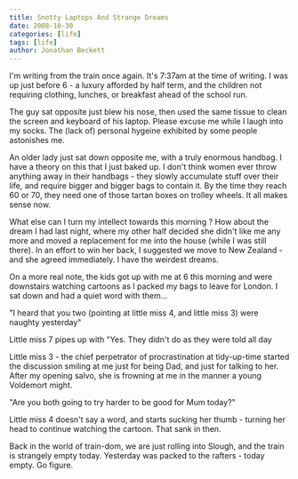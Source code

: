 ```yaml
---
title: Snotty Laptops And Strange Dreams
date: 2008-10-30
categories: [life]
tags: [life]
author: Jonathan Beckett
---
```


I'm writing from the train once again. It's 7:37am at the time of writing. I was up just before 6 - a luxury afforded by half term, and the children not requiring clothing, lunches, or breakfast ahead of the school run.

The guy sat opposite just blew his nose, then used the same tissue to clean the screen and keyboard of his laptop. Please excuse me while I laugh into my socks. The (lack of) personal hygeine exhibited by some people astonishes me.

An older lady just sat down opposite me, with a truly enormous handbag. I have a theory on this that I just baked up. I don't think women ever throw anything away in their handbags - they slowly accumulate stuff over their life, and require bigger and bigger bags to contain it. By the time they reach 60 or 70, they need one of those tartan boxes on trolley wheels. It all makes sense now.

What else can I turn my intellect towards this morning ? How about the dream I had last night, where my other half decided she didn't like me any more and moved a replacement for me into the house (while I was still there). In an effort to win her back, I suggested we move to New Zealand - and she agreed immediately. I have the weirdest dreams.

On a more real note, the kids got up with me at 6 this morning and were downstairs watching cartoons as I packed my bags to leave for London. I sat down and had a quiet word with them...

"I heard that you two (pointing at little miss 4, and little miss 3) were naughty yesterday"

Little miss 7 pipes up with "Yes. They didn't do as they were told all day 

Little miss 3 - the chief perpetrator of procrastination at tidy-up-time started the discussion smiling at me just for being Dad, and just for talking to her. After my opening salvo, she is frowning at me in the manner a young Voldemort might.

"Are you both going to try harder to be good for Mum today?"

Little miss 4 doesn't say a word, and starts sucking her thumb - turning her head to continue watching the cartoon. That sank in then.

Back in the world of train-dom, we are just rolling into Slough, and the train is strangely empty today. Yesterday was packed to the rafters - today empty. Go figure.